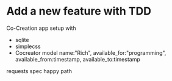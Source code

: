 # Add a new feature with TDD


Co-Creation app setup with

- sqlite
- simplecss
- Cocreator model name:"Rich", available_for:"programming", available_from:timestamp, available_to:timestamp

requests spec happy path
